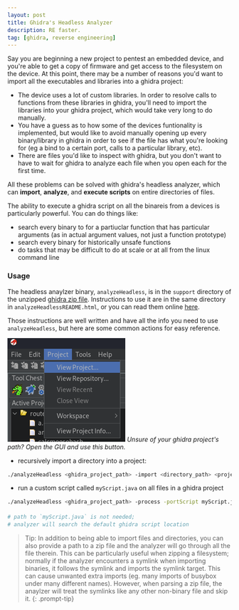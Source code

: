 ```yaml
---
layout: post
title: Ghidra's Headless Analyzer
description: RE faster.
tag: [ghidra, reverse engineering]
---
```


Say you are beginning a new project to pentest an embedded device, and you're able to get a copy of firmware and get access to the filesystem on the device. At this point, there may be a number of reasons you'd want to import all the executables and libraries into a ghidra project:

- The device uses a lot of custom libraries. In order to resolve calls to functions from these libraries in ghidra, you'll need to import the libraries into your ghidra project, which would take very long to do manually.
- You have a guess as to how some of the devices funtionality is implemented, but would like to avoid manually opening up every binary/library in ghidra in order to see if the file has what you're looking for (eg a bind to a certain port, calls to a particular library, etc).
- There are files you'd like to inspect with ghidra, but you don't want to have to wait for ghidra to analyze each file when you open each for the first time.

All these problems can be solved with ghidra's headless analyzer, which can **import**, **analyze**, and **execute scripts** on entire directories of files.

The ability to execute a ghidra script on all the binareis from a devices is particularly powerful. You can do things like:

- search every binary to for a partiuclar function that has particular arguments (as in actual argument values, not just a function prototype)
- search every binary for historically unsafe functions 
- do tasks that may be difficult to do at scale or at all from the linux command line 

### Usage

The headless anaylzer binary, `analyzeHeadless`, is in the `support` directory of the unzipped [ghidra zip file](https://github.com/NationalSecurityAgency/ghidra/releases). Instructions to use it are in the same directory in `analyzeHeadlessREADME.html`, or you can read them online [here](https://static.grumpycoder.net/pixel/support/analyzeHeadlessREADME.html).

Those instructions are well written and have all the info you need to use `analyzeHeadless`, but here are some common actions for easy reference.

![](/assets/images/ghidra_project_btn.png)
_Unsure of your ghidra project's path? Open the GUI and use this button._

- recursively import a directory into a project:

```bash
./analyzeHeadless <ghidra_project_path> -import <directory_path> <project_name> -recursive
```

- run a custom script called `myScript.java` on all files in a ghidra project

```bash
./analyzeHeadless <ghidra_project_path> -process -portScript myScript.java

# path to `myScript.java` is not needed;
# analyzer will search the default ghidra script location
```

        
> Tip: In addition to being able to import files and directories, you can also provide a path to a zip file and the analyzer will go through all the file therein. This can be particularly useful when zipping a filesystem; normally if the analyzer encounters a symlink when importing binaries, it follows the symlink and imports the symlink target. This can cause unwanted extra imports (eg. many imports of busybox under many different names). However, when parsing a zip file, the anaylzer will treat the symlinks like any other non-binary file and skip it.
{: .prompt-tip}

